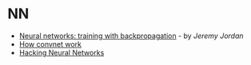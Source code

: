 # NN


* [Neural networks: training with backpropagation](https://www.jeremyjordan.me/neural-networks-training/) - by _Jeremy Jordan_
* [How convnet work](https://brohrer.github.io/how_convolutional_neural_networks_work.html)
* [Hacking Neural Networks](https://github.com/Kayzaks/HackingNeuralNetworks)
